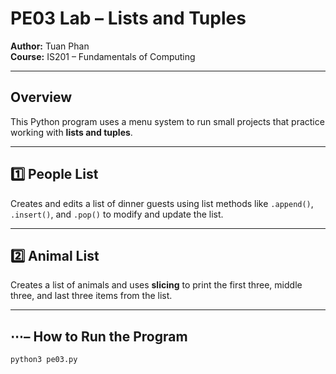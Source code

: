 # PE03 Lab – Lists and Tuples
**Author:** Tuan Phan  
**Course:** IS201 – Fundamentals of Computing  

---

## Overview
This Python program uses a menu system to run small projects that practice working with **lists and tuples**.

---

## 1️⃣ People List
Creates and edits a list of dinner guests using list methods like `.append()`, `.insert()`, and `.pop()` to modify and update the list.

---

## 2️⃣ Animal List
Creates a list of animals and uses **slicing** to print the first three, middle three, and last three items from the list.

---

## ⋯– How to Run the Program
```bash
python3 pe03.py


